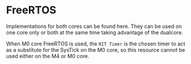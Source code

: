 # FreeRTOS

Implementations for both cores can be found here. They can be used on one core only or both at the same time taking advantage of the dualcore.

When M0 core FreeRTOS is used, the `RIT Timer` is the chosen timer to act as a substitute for the SysTick on the M0 core, so this resource cannot be used either on the M4 or M0 core.